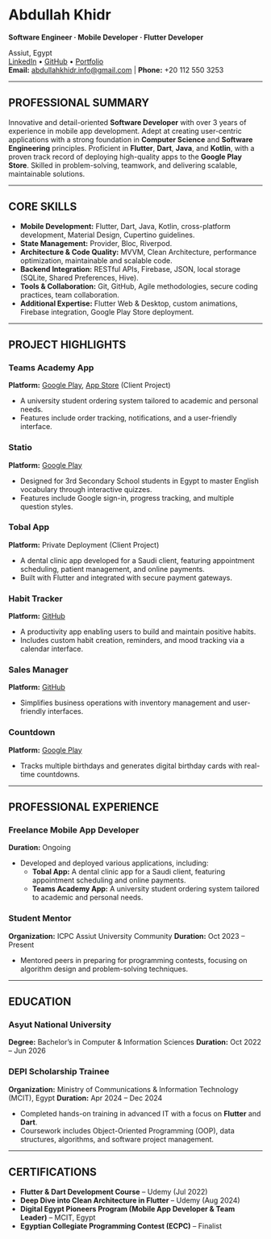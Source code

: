 # **Abdullah Khidr**
**Software Engineer · Mobile Developer · Flutter Developer**

Assiut, Egypt  
[LinkedIn](https://www.linkedin.com/in/abdullahkhidr) • [GitHub](https://github.com/Abdullahkhidr) • [Portfolio](https://abdullahkhidr.web.app/)  
**Email:** abdullahkhidr.info@gmail.com | **Phone:** +20 112 550 3253

---

## **PROFESSIONAL SUMMARY**

Innovative and detail-oriented **Software Developer** with over 3 years of experience in mobile app development. Adept at creating user-centric applications with a strong foundation in **Computer Science** and **Software Engineering** principles. Proficient in **Flutter**, **Dart**, **Java**, and **Kotlin**, with a proven track record of deploying high-quality apps to the **Google Play Store**. Skilled in problem-solving, teamwork, and delivering scalable, maintainable solutions.

---

## **CORE SKILLS**

- **Mobile Development:** Flutter, Dart, Java, Kotlin, cross-platform development, Material Design, Cupertino guidelines.
- **State Management:** Provider, Bloc, Riverpod.
- **Architecture & Code Quality:** MVVM, Clean Architecture, performance optimization, maintainable and scalable code.
- **Backend Integration:** RESTful APIs, Firebase, JSON, local storage (SQLite, Shared Preferences, Hive).
- **Tools & Collaboration:** Git, GitHub, Agile methodologies, secure coding practices, team collaboration.
- **Additional Expertise:** Flutter Web & Desktop, custom animations, Firebase integration, Google Play Store deployment.

---

## **PROJECT HIGHLIGHTS**

### **Teams Academy App**
**Platform:** [Google Play](https://play.google.com/store/apps/details?id=com.teamsacademy.teams_academy), [App Store](https://apps.apple.com/us/app/teams-academy/id6670338266) (Client Project)
- A university student ordering system tailored to academic and personal needs.
- Features include order tracking, notifications, and a user-friendly interface.

### **Statio**
**Platform:** [Google Play](https://play.google.com/store/apps/details?id=com.statio.words)
- Designed for 3rd Secondary School students in Egypt to master English vocabulary through interactive quizzes.
- Features include Google sign-in, progress tracking, and multiple question styles.

### **Tobal App**
**Platform:** Private Deployment (Client Project)
- A dental clinic app developed for a Saudi client, featuring appointment scheduling, patient management, and online payments.
- Built with Flutter and integrated with secure payment gateways.

### **Habit Tracker**
**Platform:** [GitHub](https://github.com/Abdullahkhidr/habit-tracker)
- A productivity app enabling users to build and maintain positive habits.
- Includes custom habit creation, reminders, and mood tracking via a calendar interface.

### **Sales Manager**
**Platform:** [GitHub](https://github.com/Abdullahkhidr/sales-manager)
- Simplifies business operations with inventory management and user-friendly interfaces.

### **Countdown**
**Platform:** [Google Play](https://play.google.com/store/apps/details?id=com.abdullah.coundown)
- Tracks multiple birthdays and generates digital birthday cards with real-time countdowns.

---

## **PROFESSIONAL EXPERIENCE**

### **Freelance Mobile App Developer**
**Duration:** Ongoing
- Developed and deployed various applications, including:
  - **Tobal App:** A dental clinic app for a Saudi client, featuring appointment scheduling and online payments.
  - **Teams Academy App:** A university student ordering system tailored to academic and personal needs.

### **Student Mentor**
**Organization:** ICPC Assiut University Community
**Duration:** Oct 2023 – Present
- Mentored peers in preparing for programming contests, focusing on algorithm design and problem-solving techniques.

---

## **EDUCATION**

### **Asyut National University**
**Degree:** Bachelor’s in Computer & Information Sciences
**Duration:** Oct 2022 – Jun 2026

### **DEPI Scholarship Trainee**
**Organization:** Ministry of Communications & Information Technology (MCIT), Egypt
**Duration:** Apr 2024 – Dec 2024
- Completed hands-on training in advanced IT with a focus on **Flutter** and **Dart**.
- Coursework includes Object-Oriented Programming (OOP), data structures, algorithms, and software project management.

---

## **CERTIFICATIONS**

- **Flutter & Dart Development Course** – Udemy (Jul 2022)
- **Deep Dive into Clean Architecture in Flutter** – Udemy (Aug 2024)
- **Digital Egypt Pioneers Program (Mobile App Developer & Team Leader)** – MCIT, Egypt
- **Egyptian Collegiate Programming Contest (ECPC)** – Finalist

